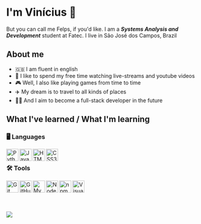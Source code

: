 # I'm Vinícius :tophat:
  But you can call me Felps, if you'd like. I am a ***Systems Analysis and Development*** student at Fatec. I live in São José dos Campos, Brazil
## About me
- :uk: I am fluent in english
- :purple_heart: I like to spend my free time watching live-streams and youtube videos
- :video_game: Well, I also like playing games from time to time
- :airplane: My dream is to travel to all kinds of places
- :man_technologist: And I aim to become a full-stack developer in the future

## What I've learned / What I'm learning
### :desktop_computer: Languages
<img align="left" title="Python" width="32px" src="https://user-images.githubusercontent.com/76211125/219962803-64f140c4-f6cf-4e9e-b05a-43db18579964.png"/>
<img align="left" title="JavaScript" width="32px" src="https://user-images.githubusercontent.com/76211125/219962802-66165ad6-0869-47ca-8be3-9c64440f9dff.png"/>
<img align="left" title="HTML5" width="32px" src="https://user-images.githubusercontent.com/76211125/219962801-6d631e42-f62c-4103-a587-14e3c2c4ce26.png"/>
<img align="left" title="CSS3" width="32px" src="https://user-images.githubusercontent.com/76211125/219962798-9703e112-9028-4774-ae3e-0dacb0f31076.png"/>

</br>

### :hammer_and_wrench: Tools
<img align="left" title="Git" width="32px" src="https://user-images.githubusercontent.com/76211125/219963283-16fd4562-0186-4666-9fc9-51b0a71141fa.png"/>
<img align="left" title="GitHub" width="32px" src="https://user-images.githubusercontent.com/76211125/219963285-20c96ee3-22d9-48e9-bd8a-3e9153fce98f.png"/>
<img align="left" title="MySQL" width="32px" src="https://user-images.githubusercontent.com/76211125/219963286-352e9491-b620-4ad0-a7ed-a7a3d53e2c48.png"/>
<img align="left" title="Node.js" width="32px" src="https://user-images.githubusercontent.com/76211125/219963288-af405c03-e9d7-4129-bea2-0d0091421b4c.png"/>
<img align="left" title="npm" width="32px" src="https://user-images.githubusercontent.com/76211125/219963289-2cfedd63-5fb3-4c3a-9413-876886212b00.png"/>
<img align="left" title="Visual Studio Code" width="32px" src="https://user-images.githubusercontent.com/76211125/219963290-44616aa7-6d2f-4426-861c-81429027d3dc.png"/>

</br>
</br>
</br>
</br>

![](https://github-readme-stats.vercel.app/api/top-langs/?username=nininhosam)

